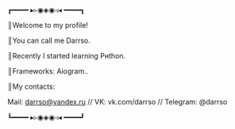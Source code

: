 ┏━━━━ ▸▹◉◈◉◃◂ ━━━━┓

║Welcome to my profile!

║You can call me Darrso.

║Recently I started learning Pнthon.

║Frameworks: Aiogram..

║My contacts:

Mail: darrso@yandex.ru // VK: vk.com/darrso // Telegram: @darrso

┗━━━━ ▸▹◉◈◉◃◂ ━━━━┛
